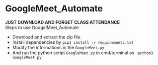 # GoogleMeet_Automate
**JUST DOWNLOAD AND FORGET CLASS ATTENDANCE**
<br>Steps to use GoogelMeet_Automate<br>
- Download and extract the zip file.
- Install dependencies by `pip3 install -r requirements.txt`
- Modify the informations in the `GoogleMeet.py`
- And run the python script `GoogleMeet.py` in cmd/terminal as ` python3 GoogleMeet.py`

